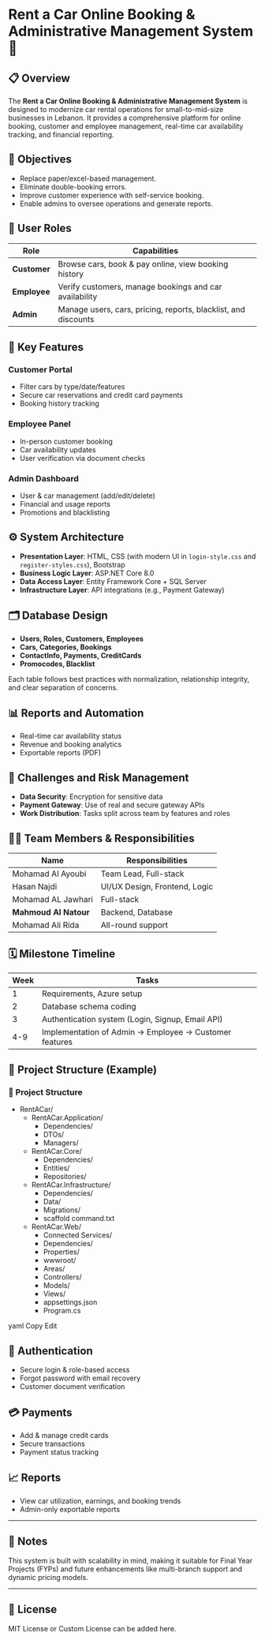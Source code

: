# Rent a Car Online Booking & Administrative Management System 🚗

## 📋 Overview

The **Rent a Car Online Booking & Administrative Management System** is designed to modernize car rental operations for small-to-mid-size businesses in Lebanon. It provides a comprehensive platform for online booking, customer and employee management, real-time car availability tracking, and financial reporting.

## 🎯 Objectives

- Replace paper/excel-based management.
- Eliminate double-booking errors.
- Improve customer experience with self-service booking.
- Enable admins to oversee operations and generate reports.

## 👥 User Roles

| Role      | Capabilities |
|-----------|--------------|
| **Customer** | Browse cars, book & pay online, view booking history |
| **Employee** | Verify customers, manage bookings and car availability |
| **Admin** | Manage users, cars, pricing, reports, blacklist, and discounts |

## 🔧 Key Features

### Customer Portal
- Filter cars by type/date/features
- Secure car reservations and credit card payments
- Booking history tracking

### Employee Panel
- In-person customer booking
- Car availability updates
- User verification via document checks

### Admin Dashboard
- User & car management (add/edit/delete)
- Financial and usage reports
- Promotions and blacklisting

## ⚙️ System Architecture

- **Presentation Layer**: HTML, CSS (with modern UI in `login-style.css` and `register-styles.css`), Bootstrap
- **Business Logic Layer**: ASP.NET Core 8.0
- **Data Access Layer**: Entity Framework Core + SQL Server
- **Infrastructure Layer**: API integrations (e.g., Payment Gateway)

## 🗂️ Database Design

- **Users, Roles, Customers, Employees**
- **Cars, Categories, Bookings**
- **ContactInfo, Payments, CreditCards**
- **Promocodes, Blacklist**

Each table follows best practices with normalization, relationship integrity, and clear separation of concerns.

## 📊 Reports and Automation

- Real-time car availability status
- Revenue and booking analytics
- Exportable reports (PDF)

## 🚧 Challenges and Risk Management

- **Data Security**: Encryption for sensitive data
- **Payment Gateway**: Use of real and secure gateway APIs
- **Work Distribution**: Tasks split across team by features and roles

## 👨‍💻 Team Members & Responsibilities

| Name               | Responsibilities |
|--------------------|------------------|
| Mohamad Al Ayoubi | Team Lead, Full-stack |
| Hasan Najdi        | UI/UX Design, Frontend, Logic |
| Mohamad AL Jawhari | Full-stack |
| **Mahmoud Al Natour** | Backend, Database |
| Mohamad Ali Rida   | All-round support |

## 🗓️ Milestone Timeline

| Week | Tasks |
|------|-------|
| 1    | Requirements, Azure setup |
| 2    | Database schema coding |
| 3    | Authentication system (Login, Signup, Email API) |
| 4-9  | Implementation of Admin → Employee → Customer features |

## 📁 Project Structure (Example)
### 📁 Project Structure

- RentACar/
  - RentACar.Application/
    - Dependencies/
    - DTOs/
    - Managers/
  - RentACar.Core/
    - Dependencies/
    - Entities/
    - Repositories/
  - RentACar.Infrastructure/
    - Dependencies/
    - Data/
    - Migrations/
    - scaffold command.txt
  - RentACar.Web/
    - Connected Services/
    - Dependencies/
    - Properties/
    - wwwroot/
    - Areas/
    - Controllers/
    - Models/
    - Views/
    - appsettings.json
    - Program.cs

yaml
Copy
Edit

## 🔐 Authentication

- Secure login & role-based access
- Forgot password with email recovery
- Customer document verification

## 💳 Payments

- Add & manage credit cards
- Secure transactions
- Payment status tracking

## 📈 Reports

- View car utilization, earnings, and booking trends
- Admin-only exportable reports

---

## 📌 Notes

This system is built with scalability in mind, making it suitable for Final Year Projects (FYPs) and future enhancements like multi-branch support and dynamic pricing models.

---

## 🔗 License

MIT License or Custom License can be added here.
